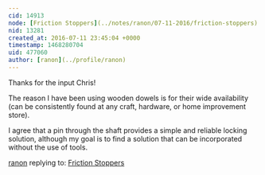 ```yaml
---
cid: 14913
node: [Friction Stoppers](../notes/ranon/07-11-2016/friction-stoppers)
nid: 13281
created_at: 2016-07-11 23:45:04 +0000
timestamp: 1468280704
uid: 477060
author: [ranon](../profile/ranon)
---
```


Thanks for the input Chris!

The reason I have been using wooden dowels is for their wide availability (can be consistently found at any craft, hardware, or home improvement store). 

I agree that a pin through the shaft provides a simple and reliable locking solution, although my goal is to find a solution that can be incorporated without the use of tools.

[ranon](../profile/ranon) replying to: [Friction Stoppers](../notes/ranon/07-11-2016/friction-stoppers)


